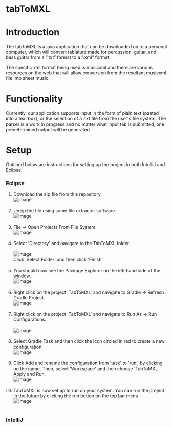 # tabToMXL

# Introduction
The tabToMXL is a java application that can be downloaded on to a personal computer, which will convert tablature made for percussion, guitar, and bass guitar from a “.txt” format to a ".xml" format.

The specific xml format being used is musicxml and there are various resources on the web that will allow conversion from the resultant musicxml file into sheet music.

# Functionality
Currently, our application supports input in the form of plain text (pasted into a text box), or the selection of a .txt file from the user's file system.
The parser is a work in progress and no matter what input tab is submitted, one predetermined output will be generated.

# Setup
Outlined below are instructions for setting up the project in both IntelliJ and Eclipse.

  ### Eclipse
  1. Download the zip file from this repository.<br />
  ![image](https://user-images.githubusercontent.com/77293069/108298248-a4c86280-716a-11eb-8faa-70209c86a642.png)<br /><br />
  2. Unzip the file using some file extractor software.<br />
  ![image](https://user-images.githubusercontent.com/77293069/108298427-f113a280-716a-11eb-9f4f-caa21bf848c2.png)<br /><br />
  3. File -> Open Projects From File System.<br /> 
  ![image](https://user-images.githubusercontent.com/77293069/108298618-4354c380-716b-11eb-84c4-ec6438cbe6fe.png)<br /><br />
  4. Select 'Directory' and navigate to the TabToMXL folder.<br />                      
  ![image](https://user-images.githubusercontent.com/77293069/108298911-bb22ee00-716b-11eb-91c3-a57dc2a175c8.png)<br />
    Click 'Select Folder' and then click 'Finish'.<br /><br />                             
  5. You should now see the Package Explorer on the left hand side of the window.<br /> 
  ![image](https://user-images.githubusercontent.com/77293069/108299292-2b317400-716c-11eb-89c3-d4977be688ed.png)<br /><br />
  6. Right click on the project 'TabToMXL' and navigate to Gradle -> Refresh Gradle Project. <br />
  ![image](https://user-images.githubusercontent.com/77293069/108299368-4dc38d00-716c-11eb-871c-232e43ad03ff.png)<br /><br />
  7. Right click on the project 'TabToMXL' and navigate to Run As -> Run Configurations. <br /><br />
  ![image](https://user-images.githubusercontent.com/77293069/108300067-a47d9680-716d-11eb-8ee7-055eb8ed2e9f.png)<br /><br />
  8. Select Gradle Task and then click the icon circled in red to create a new configuration.<br />
  ![image](https://user-images.githubusercontent.com/77293069/108300326-1f46b180-716e-11eb-8925-7008c3550c0e.png)<br /><br />
  9. Click Add and rename the configuration from 'task' to 'run', by clicking on the name. Then, select 'Workspace' and then choose 'TabToMXL'. Apply and Run.<br />
  ![image](https://user-images.githubusercontent.com/77293069/108300509-6fbe0f00-716e-11eb-9127-87d455b108d6.png)<br /><br />
  10. TabToMXL is now set up to run on your system. You can run the project in the future by clicking the run button on the top bar menu.<br />
  ![image](https://user-images.githubusercontent.com/77293069/108300643-b3b11400-716e-11eb-9086-c8810172aa1f.png)<br /><br />
  
  ### IntelliJ  
